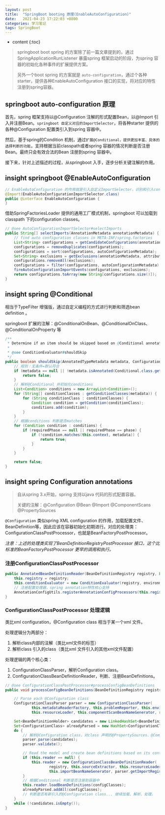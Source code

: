 ```yaml
---
layout: post
title:  "SpringBoot booting 原理(EnableAutoConfiguration)"
date:   2021-04-23 17:22:03 +0800
categories: 学习笔记
tags: SpringBoot
---
```

* content
{:toc}

> springboot boot spring 的方案除了前一篇文章提到的，通过 SpringApplicationRunListener 暴露spring 框架启动的阶段，为spring 容器的初始化各种事件的扩展提供方案。
> 
> 另外一个boot spring 的方案就是 `auto-configuration`，通过个各种starter，提供各种EnableAutoConfiguration 接口的实现，将对应的特性注册到spring容器。

## springboot auto-configuration 原理

首先，spring 框架支持以@Configuration 注解的形式配置Bean，以@Import 引入并注册Bean。`springboot 自定义对应的ImportSelector`，将各种starter 提供的各种@Configuration 配置类引入到spring 容器中。

然后，基于spring的Condition 机制，通过`扩展@Conditional，提供更加丰富、具体的选择判断的功能`，支持根据当前classpath或者spring 容器的情况判断是否注册Bean。最终只会有效合法的Bean 注册到spring 容器中。

接下来，针对上述描述的过程，从springboot 入手，逐步分析关键注解的作用。

## insight springboot @EnableAutoConfiguration

```java
// EnableAutoConfiguration 的作用就是引入自定义ImportSelector，识别和引入configuration
@Import(EnableAutoConfigurationImportSelector.class)
public @interface EnableAutoConfiguration {
}
```

借助SpringFactoriesLoader 提供的通用工厂模式机制，springboot 可以加载到classpath 下的configuration classes。

```java
// @see AutoConfigurationImportSelector#selectImports
public String[] selectImports(AnnotationMetadata annotationMetadata) {
    // find auto configuration classes in META-INF/spring.factories
    List<String> configurations = getCandidateConfigurations(annotationMetadata, attributes);
    configurations = removeDuplicates(configurations);
    configurations = sort(configurations, autoConfigurationMetadata);
    Set<String> exclusions = getExclusions(annotationMetadata, attributes);
    configurations.removeAll(exclusions);
    configurations = filter(configurations, autoConfigurationMetadata);
    fireAutoConfigurationImportEvents(configurations, exclusions);
    return configurations.toArray(new String[configurations.size()]);
}
```

## insight spring @Conditional

相当于TypeFilter 增强版，通过自定义编程的方式进行判断和筛选bean definition 。

springboot 扩展的注解：@ConditionalOnBean、@ConditionalOnClass、@ConditionalOnProperty 等

```java
/**
 * Determine if an item should be skipped based on @Conditional annotations.
 * 
 * @see ConditionEvaluator#shouldSkip
 */
public boolean shouldSkip(AnnotatedTypeMetadata metadata, ConfigurationPhase phase) {
    // 规则：无条件=默认符合
    if (metadata == null || !metadata.isAnnotated(Conditional.class.getName())) {
        return false;
    }
    // 解析@Conditional 并初始化conditions
    List<Condition> conditions = new ArrayList<Condition>();
    for (String[] conditionClasses : getConditionClasses(metadata)) {
        for (String conditionClass : conditionClasses) {
            Condition condition = getCondition(conditionClass);
            conditions.add(condition);
        }
    }
    // 根据conditions 判断是否matches
    for (Condition condition : conditions) {
        if (requiredPhase == null || requiredPhase == phase) {
            if (!condition.matches(this.context, metadata)) {
                return true;
            }
        }
    }

    return false;
}
```

## insight spring Configuration annotations

> 自从spring 3.x开始，spring 支持以java 代码的形式配置容器。
> 
> 关键的注解：@Configuration  @Bean @Import  @ComponentScans @PropertySources

`@Configuration` 类似spring XML configuration 的作用，加载配置文件、BeanDefinition等，因此应该在容器初始化初期进行。对应的处理类：ConfigurationClassPostProcessor，也就是BeanFactoryPostProcessor。

*注意：上述的处理类实现了BeanDefinitionRegistryPostProcessor 接口，这个比标准的BeanFactoryPostProcessor 更早的调用和执行。*

### 注册ConfigurationClassPostProcessor

```java
public AnnotatedBeanDefinitionReader(BeanDefinitionRegistry registry, Environment environment) {
    this.registry = registry;
    this.conditionEvaluator = new ConditionEvaluator(registry, environment, null);
    // 注册配置处理器，spring annotation特性核心支持
    AnnotationConfigUtils.registerAnnotationConfigProcessors(this.registry);
}
```

### ConfigurationClassPostProcessor 处理逻辑

类比xml configuration，@Configuration class 相当于某一个xml 文件。

处理逻辑分为两部分：

1. 解析class内部的注解（类比xml文件的标签）
2. 解析class 引入的class（类比xml 文件引入的其他xml文件配置）

处理逻辑的两个核心类：

1. ConfigurationClassParser，解析Configuration class。
2. ConfigurationClassBeanDefinitionReader，判断、注册BeanDefinitions。

```java
// @see ConfigurationClassPostProcessor#processConfigBeanDefinitions
public void processConfigBeanDefinitions(BeanDefinitionRegistry registry) {

    // Parse each @Configuration class
    ConfigurationClassParser parser = new ConfigurationClassParser(
            this.metadataReaderFactory, this.problemReporter, this.environment,
            this.resourceLoader, this.componentScanBeanNameGenerator, registry);

    Set<BeanDefinitionHolder> candidates = new LinkedHashSet<BeanDefinitionHolder>(configCandidates);
    Set<ConfigurationClass> alreadyParsed = new HashSet<ConfigurationClass>(configCandidates.size());
    do {
        // 解析@Configuration class，对class 声明的@PropertySources、@ComponentScans、@ImportResource、@Bean、@Import 进行处理。
        parser.parse(candidates);
        parser.validate();

        // Read the model and create bean definitions based on its content
        if (this.reader == null) {
            this.reader = new ConfigurationClassBeanDefinitionReader(
                    registry, this.sourceExtractor, this.resourceLoader, this.environment,
                    this.importBeanNameGenerator, parser.getImportRegistry());
        }
        // 根据Conditional 判断是否注册到容器中
        this.reader.loadBeanDefinitions(configClasses);
        alreadyParsed.addAll(configClasses);
        // 判断是否有新引入的@Configuration class... 继续加载、解析、处理。
    }
    while (!candidates.isEmpty());
}
```
